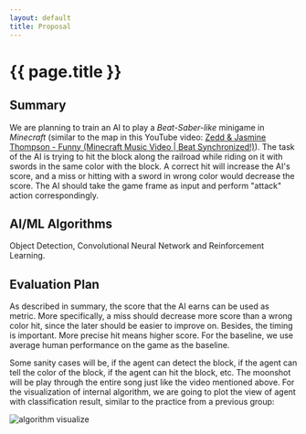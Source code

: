 ```yaml
---
layout: default
title: Proposal
---
```


# {{ page.title }}

## Summary

We are planning to train an AI to play a *Beat-Saber-like* minigame in *Minecraft* (similar to the map in this YouTube video: [Zedd & Jasmine Thompson - Funny (Minecraft Music Video \| Beat Synchronized!)](https://youtu.be/Wm0wFAJr1Xo)). The task of the AI is trying to hit the block along the railroad while riding on it with swords in the same color with the block. A correct hit will increase the AI's score, and a miss or hitting with a sword in wrong color would decrease the score. The AI should take the game frame as input and perform "attack" action correspondingly.

## AI/ML Algorithms

Object Detection, Convolutional Neural Network and Reinforcement Learning.

## Evaluation Plan

As described in summary, the score that the AI earns can be used as metric. More specifically, a miss should decrease more score than a wrong color hit, since the later should be easier to improve on. Besides, the timing is important. More precise hit means higher score. For the baseline, we use average human performance on the game as the baseline.

Some sanity cases will be, if the agent can detect the block, if the agent can tell the color of the block, if the agent can hit the block, etc. The moonshot will be play through the entire song just like the video mentioned above. For the visualization of internal algorithm, we are going to plot the view of agent with classification result, similar to the practice from a previous group:

![algorithm visualize](https://raw.githubusercontent.com/WendyWjt/ArtificialIdiot/main/docs/_images/algorithm_visualize.png)
